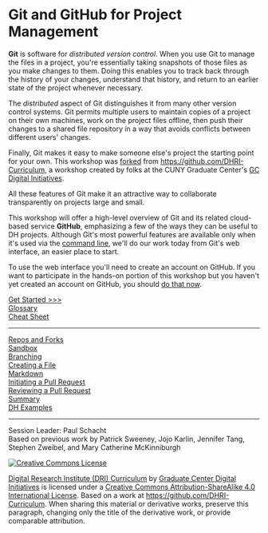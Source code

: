 # Git and GitHub for Project Management

**Git** is software for *distributed version control*. When you use Git to manage the files in a project, you're essentially taking snapshots of those files as you make changes to them. Doing this enables you to track back through the history of your changes, understand that history, and return to an earlier state of the project whenever necessary.

The *distributed* aspect of Git distinguishes it from many other version control systems. Git permits multiple users to maintain copies of a project on their own machines, work on the project files offline, then push their changes to a shared file repository in a way that avoids conflicts between different users' changes.

Finally, Git makes it easy to make someone else's project the starting point for your own. This workshop was [forked](https://help.github.com/en/github/getting-started-with-github/fork-a-repo) from <https://github.com/DHRI-Curriculum>, a workshop created by folks at the CUNY Graduate Center's [GC Digital Initiatives](https://gcdi.commons.gc.cuny.edu/about/).

All these features of Git make it an attractive way to collaborate transparently on projects large and small.

This workshop will offer a high-level overview of Git and its related cloud-based service **GitHub**, emphasizing a few of the ways they can be useful to DH projects. Although Git's most powerful features are available only when it's used via the [command line](https://en.wikipedia.org/wiki/Command-line_interface), we'll do our work today from Git's web interface, an easier place to start.

To use the web interface you'll need to create an account on GitHub. If you want to participate in the hands-on portion of this workshop but you haven't yet created an account on GitHub, you should [do that now](https://github.com).

[Get Started >>>](sections/reposforks.md)  
[Glossary](glossary.md)  
[Cheat Sheet](git-cheat-sheet.pdf)  

-----

[Repos and Forks](sections/reposforks.md)    
[Sandbox](sections/sandbox.md)  
[Branching](sections/branching.md)  
[Creating a File](sections/createfile.md)   
[Markdown](sections/mrkdwn.png)   
[Initiating a Pull Request](sections/pullrequest.md)   
[Reviewing a Pull Request](sections/reviewpull.md)  
[Summary](sections/final.md)   
[DH Examples](sections/dhexamples.md)

-----

Session Leader: Paul Schacht  
Based on previous work by Patrick Sweeney, Jojo Karlin, Jennifer Tang, Stephen Zweibel, and Mary Catherine McKinniburgh  

[![Creative Commons License](https://i.creativecommons.org/l/by-sa/4.0/88x31.png)](http://creativecommons.org/licenses/by-sa/4.0/)

[Digital Research Institute (DRI) Curriculum](http://purl.org/dc/terms/) by [Graduate Center Digital Initiatives](https://gcdi.commons.gc.cuny.edu/) is licensed under a [Creative Commons Attribution-ShareAlike 4.0 International License](http://creativecommons.org/licenses/by-sa/4.0/). Based on a work at <https://github.com/DHRI-Curriculum>. When sharing this material or derivative works, preserve this paragraph, changing only the title of the derivative work, or provide comparable attribution.
